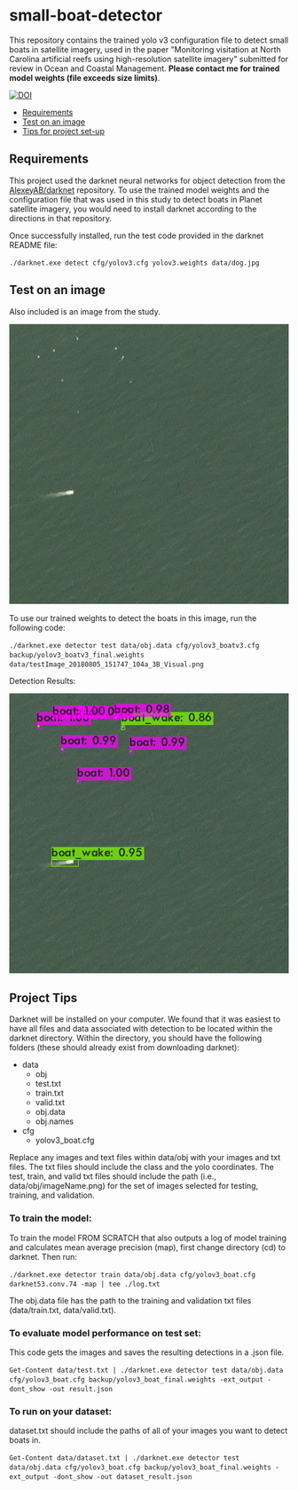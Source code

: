 # small-boat-detector
This repository contains the trained yolo v3 configuration file to detect small boats in satellite imagery, used in the paper "Monitoring visitation at North Carolina artificial reefs using high-resolution satellite imagery" submitted for review in Ocean and Coastal Management. **Please contact me for trained model weights (file exceeds size limits)**.

[![DOI](https://zenodo.org/badge/438004430.svg)](https://zenodo.org/badge/latestdoi/438004430)

- [Requirements](#Requirements)
- [Test on an image](#Test-on-an-image)
- [Tips for project set-up](#Project-Tips)


## Requirements
This project used the darknet neural networks for object detection from the [AlexeyAB/darknet](https://github.com/AlexeyAB/darknet) repository. To use the trained model weights and the configuration file that was used in this study to detect boats in Planet satellite imagery, you would need to install darknet according to the directions in that repository.

Once successfully installed, run the test code provided in the darknet README file:

  `./darknet.exe detect cfg/yolov3.cfg yolov3.weights data/dog.jpg`

## Test on an image
Also included is an image from the study. 

![Satellite image showing boats](testImage_20180805_151747_104a_3B_Visual.png)

To use our trained weights to detect the boats in this image, run the following code:

`./darknet.exe detector test data/obj.data cfg/yolov3_boatv3.cfg backup/yolov3_boatv3_final.weights data/testImage_20180805_151747_104a_3B_Visual.png`

Detection Results:

![Satellite image now showing detection results around each boat](predictions.jpg)

## Project Tips
Darknet will be installed on your computer. We found that it was easiest to have all files and data associated with detection to be located within the darknet directory. Within the directory, you should have the following folders (these should already exist from downloading darknet):
- data
  - obj
  - test.txt
  - train.txt
  - valid.txt
  - obj.data
  - obj.names
- cfg
  - yolov3_boat.cfg

Replace any images and text files within data/obj with your images and txt files. The txt files should include the class and the yolo coordinates. The test, train, and valid txt files should include the path (i.e., data/obj/imageName.png) for the set of images selected for testing, training, and validation.

### To train the model:

To train the model FROM SCRATCH that also outputs a log of model training and calculates mean average precision (map), first change directory (cd) to darknet. Then run:

`./darknet.exe detector train data/obj.data cfg/yolov3_boat.cfg darknet53.conv.74 -map | tee ./log.txt`

The obj.data file has the path to the training and validation txt files (data/train.txt, data/valid.txt).

### To evaluate model performance on test set:

This code gets the images and saves the resulting detections in a .json file.

`Get-Content data/test.txt | ./darknet.exe detector test data/obj.data cfg/yolov3_boat.cfg backup/yolov3_boat_final.weights -ext_output -dont_show -out result.json`

### To run on your dataset:

dataset.txt should include the paths of all of your images you want to detect boats in.

`Get-Content data/dataset.txt | ./darknet.exe detector test data/obj.data cfg/yolov3_boat.cfg backup/yolov3_boat_final.weights -ext_output -dont_show -out dataset_result.json`

